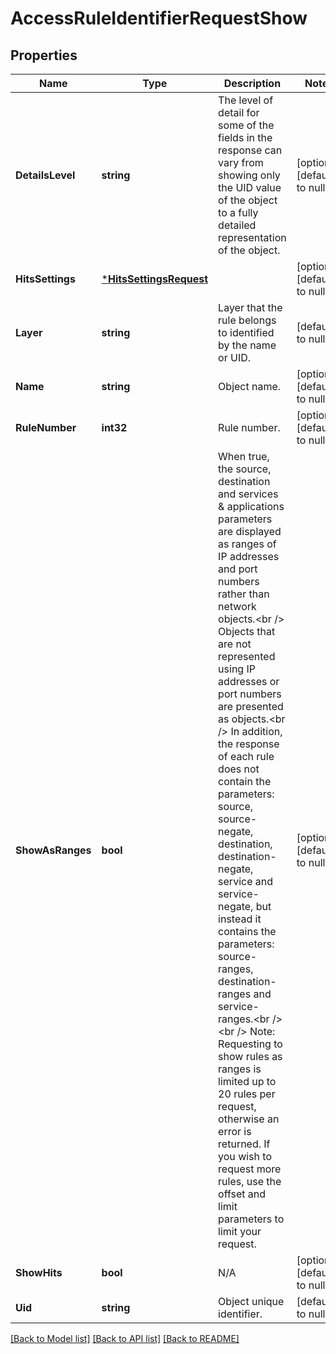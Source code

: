 # AccessRuleIdentifierRequestShow

## Properties
Name | Type | Description | Notes
------------ | ------------- | ------------- | -------------
**DetailsLevel** | **string** | The level of detail for some of the fields in the response can vary from showing only the UID value of the object to a fully detailed representation of the object. | [optional] [default to null]
**HitsSettings** | [***HitsSettingsRequest**](HitsSettingsRequest.md) |  | [optional] [default to null]
**Layer** | **string** | Layer that the rule belongs to identified by the name or UID. | [default to null]
**Name** | **string** | Object name. | [optional] [default to null]
**RuleNumber** | **int32** | Rule number. | [optional] [default to null]
**ShowAsRanges** | **bool** | When true, the source, destination and services &amp; applications parameters are displayed as ranges of IP addresses and port numbers rather than network objects.&lt;br /&gt; Objects that are not represented using IP addresses or port numbers are presented as objects.&lt;br /&gt; In addition, the response of each rule does not contain the parameters: source, source-negate, destination, destination-negate, service and service-negate, but instead it contains the parameters: source-ranges, destination-ranges and service-ranges.&lt;br /&gt;&lt;br /&gt; Note: Requesting to show rules as ranges is limited up to 20 rules per request, otherwise an error is returned. If you wish to request more rules, use the offset and limit parameters to limit your request. | [optional] [default to null]
**ShowHits** | **bool** | N/A | [optional] [default to null]
**Uid** | **string** | Object unique identifier. | [default to null]

[[Back to Model list]](../README.md#documentation-for-models) [[Back to API list]](../README.md#documentation-for-api-endpoints) [[Back to README]](../README.md)


